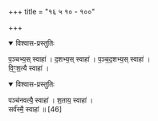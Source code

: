 +++
title = "१६ ५ १० - १००"

+++

<details open><summary>विश्वास-प्रस्तुतिः</summary>

प॒ञ्चभ्य॒स् स्वाहा॑ । द॒शभ्य॒स् स्वाहा॑ । प॒ञ्च॒द॒शभ्य॒स् स्वाहा॑ ।  
वि॒ꣳ॒श॒त्यै स्वाहा॑ ।  
</details>



<details open><summary>विश्वास-प्रस्तुतिः</summary>

पञ्च॑नवत्यै॒ स्वाहा॑ । श॒ताय॒ स्वाहा॑ ।  
सर्व॑स्मै॒ स्वाहा॑ ॥ [46]
</details>



